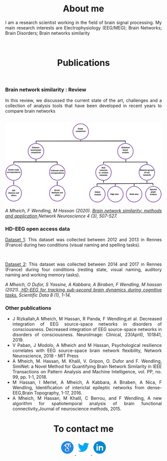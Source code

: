  <div class="column">

<h1  align="center">About me</h1>

<div  align="justify">
  <p> I am a research scientist working in the field of brain signal processing. My main research interests are Electrophysiology (EEG/MEG); Brain Networks; Brain Disorders; Brain networks similarity </p>
  </div>
<br>
 
 
  <h1  align="center">Publications</h1> <br>
 <div align="justify">
   <h3> Brain network similarity : Review </h3>
  <p>
   In this review, we  discussed the current state of the art, challenges and a collection of analysis tools that have been developed in recent years to compare brain networks
   </p> <br>
  <img src=" Methods.png" />
 
  <i> A Mheich, F Wendling, M Hassan (2020).</i> <i> <a href="https://direct.mit.edu/netn/article/4/3/507/95827/Brain-network-similarity-methods-and-applications"> Brain network similarity: methods and application </a> Network Neuroscience 4 (3), 507-527.</i>
  </div>
 <div align="justify">
  <h3> HD-EEG open access data </h3>
  <p><a href="https://openneuro.org/datasets/ds003420/versions/1.0.2"> Dataset 1</a>: This dataset was collected between 2012 and 2013 in Rennes (France) during two conditions (visual naming and spelling tasks).  </p><br>
  <p><a href="https://openneuro.org/datasets/ds003421/versions/1.0.2"> Dataset 2</a>: This dataset was collected between 2014 and 2017 in Rennes (France) during four conditions (resting state, visual naming, auditory naming and working memory tasks).
  </p>
   
  <i> A Mheich, O Dufor, S Yassine, A Kabbara, A Biraben, F Wendling, M hassan (2021).<a href="https://www.nature.com/articles/s41597-021-00821-1"> HD-EEG for tracking sub-second brain dynamics during cognitive tasks.</a> Scientific Data 8 (1), 1-14.
</i>
   </div>
 
 
  <div  align="justify">
   <h3> Other publications </h3>
  <ul>

   <li> J Rizkallah,A Mheich, M Hassan, R Panda, F Wendling,et al. Decreased integration of EEG source-space networks in disorders of consciousness. Decreased integration of EEG source-space networks in disorders of consciousness. NeuroImage: Clinical, 23(April), 101841, 2019.
    </li>
   
<li> V Paban, J Modolo, A Mheich and M Hassan, Psychological resilience correlates with EEG source-space brain network flexibility, Network Neuroscience, 2018 - MIT Press 
   </li>
<li> A Mheich, M. Hassan, M. Khalil, V. Gripon, O. Dufor and F. Wendling, SimiNet: a Novel Method for Quantifying Brain Network Similarity in IEEE Transactions on Pattern Analysis and Machine Intelligence, vol. PP, no. 99, pp. 1-1, 2018.
    </li>
   <li>
M Hassan, I Merlet, A Mheich, A Kabbara, A Biraben, A Nica, F Wendling, Identification of interictal epileptic networks from dense-EEG,Brain Topography, 1-17, 2016.
    </li>
   <li>
A Mheich, M Hassan, M Khalil, C Berrou, and F Wendling, A new algorithm for spatiotemporal analysis of brain functional connectivity,Journal of neuroscience methods, 2015.
    </li>
  </ul>
</div>
<h1  align="center">To contact me</h1>
 
  <div  align="center">
   <figure>
    <a href="https://scholar.google.fr/citations?user=Hdv9uGoAAAAJ&hl=fr&oi=ao">
  <img src="icons8-google-scholar-48.png" alt="scholar google" />
    </a>
     <a href="https://twitter.com/AhmadMheish">
  <img src=" icons8-twitter-48.png" alt="twitter" />
    </a>
     <a href="https://www.linkedin.com/in/ahmad-mheich-76583062/">
  <img src=" icons8-linkedin-circled-48.png" alt="LinkedIn" />
    </a>
</figure>

  </div>
  </div>


